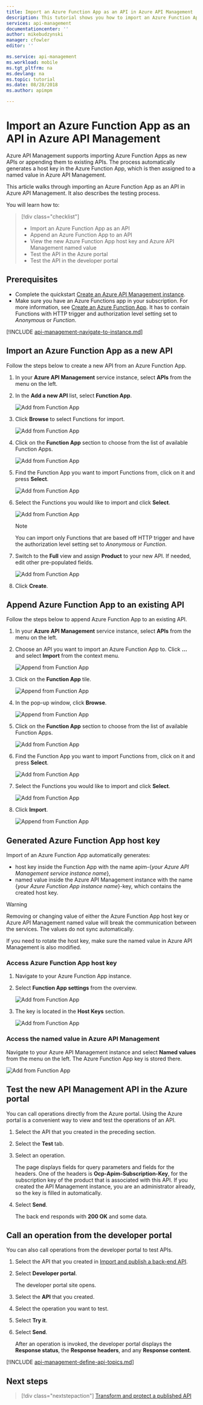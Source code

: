 ```yaml
---
title: Import an Azure Function App as an API in Azure API Management | Microsoft Docs
description: This tutorial shows you how to import an Azure Function App into Azure API Management as an API.
services: api-management
documentationcenter: ''
author: mikebudzynski
manager: cfowler
editor: ''

ms.service: api-management
ms.workload: mobile
ms.tgt_pltfrm: na
ms.devlang: na
ms.topic: tutorial
ms.date: 08/28/2018
ms.author: apimpm

---
```


# Import an Azure Function App as an API in Azure API Management

Azure API Management supports importing Azure Function Apps as new APIs or appending them to existing APIs. The process automatically generates a host key in the Azure Function App, which is then assigned to a named value in Azure API Management.

This article walks through importing an Azure Function App as an API in Azure API Management. It also describes the testing process.

You will learn how to:

> [!div class="checklist"]
> * Import an Azure Function App as an API
> * Append an Azure Function App to an API
> * View the new Azure Function App host key and Azure API Management named value
> * Test the API in the Azure portal
> * Test the API in the developer portal

## Prerequisites

* Complete the quickstart [Create an Azure API Management instance](get-started-create-service-instance.md).
* Make sure you have an Azure Functions app in your subscription. For more information, see [Create an Azure Function App](../azure-functions/functions-create-first-azure-function.md#create-a-function-app). It has to contain Functions with HTTP trigger and authorization level setting set to *Anonymous* or *Function*.

[!INCLUDE [api-management-navigate-to-instance.md](../../includes/api-management-navigate-to-instance.md)]

## <a name="add-new-api-from-azure-function-app"></a> Import an Azure Function App as a new API

Follow the steps below to create a new API from an Azure Function App.

1. In your **Azure API Management** service instance, select **APIs** from the menu on the left.

2. In the **Add a new API** list, select **Function App**.

    ![Add from Function App](./media/import-function-app-as-api/add-01.png)

3. Click **Browse** to select Functions for import.

    ![Add from Function App](./media/import-function-app-as-api/add-02.png)

4. Click on the **Function App** section to choose from the list of available Function Apps.

    ![Add from Function App](./media/import-function-app-as-api/add-03.png)

5. Find the Function App you want to import Functions from, click on it and press **Select**.

    ![Add from Function App](./media/import-function-app-as-api/add-04.png)

6. Select the Functions you would like to import and click **Select**.

    ![Add from Function App](./media/import-function-app-as-api/add-05.png)

    > [!NOTE]
    > You can import only Functions that are based off HTTP trigger and have the authorization level setting set to *Anonymous* or *Function*.

7. Switch to the **Full** view and assign **Product** to your new API. If needed, edit other pre-populated fields.

    ![Add from Function App](./media/import-function-app-as-api/add-06.png)

8. Click **Create**.

## <a name="append-azure-function-app-to-api"></a> Append Azure Function App to an existing API

Follow the steps below to append Azure Function App to an existing API.

1. In your **Azure API Management** service instance, select **APIs** from the menu on the left.

2. Choose an API you want to import an Azure Function App to. Click **...** and select **Import** from the context menu.

    ![Append from Function App](./media/import-function-app-as-api/append-01.png)

3. Click on the **Function App** tile.

    ![Append from Function App](./media/import-function-app-as-api/append-02.png)

4. In the pop-up window, click **Browse**.

    ![Append from Function App](./media/import-function-app-as-api/append-03.png)

5. Click on the **Function App** section to choose from the list of available Function Apps.

    ![Add from Function App](./media/import-function-app-as-api/add-03.png)

6. Find the Function App you want to import Functions from, click on it and press **Select**.

    ![Add from Function App](./media/import-function-app-as-api/add-04.png)

7. Select the Functions you would like to import and click **Select**.

    ![Add from Function App](./media/import-function-app-as-api/add-05.png)

8. Click **Import**.

    ![Append from Function App](./media/import-function-app-as-api/append-04.png)

## <a name="function-app-import-keys"></a> Generated Azure Function App host key

Import of an Azure Function App automatically generates:
* host key inside the Function App with the name apim-{*your Azure API Management service instance name*},
* named value inside the Azure API Management instance with the name {*your Azure Function App instance name*}-key, which contains the created host key.

> [!WARNING]
> Removing or changing value of either the Azure Function App host key or Azure API Management named value will break the communication between the services. The values do not sync automatically.
>
> If you need to rotate the host key, make sure the named value in Azure API Management is also modified.

### Access Azure Function App host key

1. Navigate to your Azure Function App instance.

2. Select **Function App settings** from the overview.

    ![Add from Function App](./media/import-function-app-as-api/keys-02-a.png)

3. The key is located in the **Host Keys** section.

    ![Add from Function App](./media/import-function-app-as-api/keys-02-b.png)

### Access the named value in Azure API Management

Navigate to your Azure API Management instance and select **Named values** from the menu on the left. The Azure Function App key is stored there.

![Add from Function App](./media/import-function-app-as-api/keys-01.png)

## <a name="test-in-azure-portal"></a> Test the new API Management API in the Azure portal

You can call operations directly from the Azure portal. Using the Azure portal is a convenient way to view and test the operations of an API.  

1. Select the API that you created in the preceding section.

2. Select the **Test** tab.

3. Select an operation.

    The page displays fields for query parameters and fields for the headers. One of the headers is **Ocp-Apim-Subscription-Key**, for the subscription key of the product that is associated with this API. If you created the API Management instance, you are an administrator already, so the key is filled in automatically. 

4. Select **Send**.

    The back end responds with **200 OK** and some data.

## <a name="test-in-developer-portal"></a> Call an operation from the developer portal

You can also call operations from the developer portal to test APIs. 

1. Select the API that you created in [Import and publish a back-end API](#create-api).

2. Select **Developer portal**.

    The developer portal site opens.

3. Select the **API** that you created.

4. Select the operation you want to test.

5. Select **Try it**.

6. Select **Send**.
    
    After an operation is invoked, the developer portal displays the **Response status**, the **Response headers**, and any **Response content**.

[!INCLUDE [api-management-define-api-topics.md](../../includes/api-management-define-api-topics.md)]

## Next steps

> [!div class="nextstepaction"]
> [Transform and protect a published API](transform-api.md)